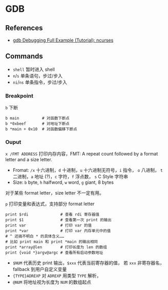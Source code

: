 GDB
===

## References

* [gdb Debugging Full Example (Tutorial): ncurses](http://www.brendangregg.com/blog/2016-08-09/gdb-example-ncurses.html)

## Commands

* `shell` 暂时进入 shell
* `n`/`s` 单条语句，步过/步入
* `ni`/`ns` 单条指令，步过/步入

### Breakpoint

`b` 下断

    b main          # 对函数下断点
    b *0xbeef       # 对地址下断点
    b *main + 0x10  # 对函数偏移下断点

### Ouput

`x /FMT ADDRESS` 打印内存内容，FMT: A repeat count followed by a format letter 
and a size letter.

- Fromat: `/x` 十六进制，`d` 十进制，`u` 十六进制无符号，`i` 指令， `o` 八进制，
  `t` 二进制，`a` 地址 (?)，`c` 字符，`f` 浮点数， `s` C Style 字符串
- Size: `b` byte, `h` halfword, `w` word, `g` giant, 8 bytes

对于某些 format letter，size letter 不一定有用。

`p` 打印变量和表达式，支持部分 format letter

    print $rdi              # 查看 rdi 寄存器值
    print $1                # 查看第一次 print 的输出
    print var               # 打印 var 的值
    print *var              # 打印 var 内存单元中的值
    # ^ 还搞不明白 * 的具体含义……
    # 比如 print main 和 print *main 的输出相同
    print *array@len        # 打印长度为 len 的数组
    print {void *}argv@argc # 查看所有启动参数地址

- `$NUM` 代表历史 print 输出，`$xxx` 代表当前寄存器的值，
  若 `xxx` 非寄存器名，fallback 到用户自定义变量
- `{TYPE}ADREXP` 对 `ADREXP` 用类型 `TYPE` 解析，
- `@NUM` 将地址视为长度为 `NUM` 的数组起点

